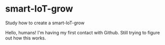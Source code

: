 # smart-IoT-grow
Study how to create a smart-IoT-grow

Hello, humans!
I'm having my first contact with Github.
Still trying to figure out how this works.
